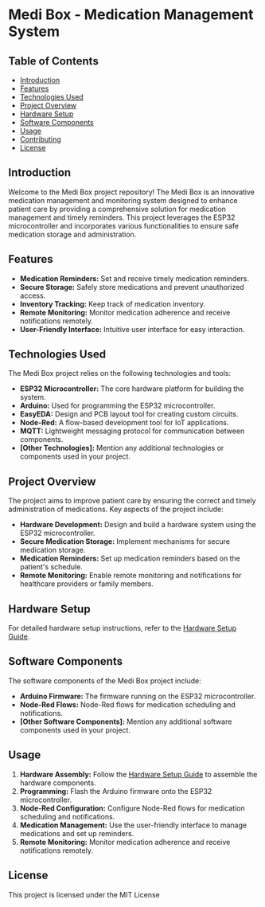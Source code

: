 # Medi Box - Medication Management System


## Table of Contents
- [Introduction](#introduction)
- [Features](#features)
- [Technologies Used](#technologies-used)
- [Project Overview](#project-overview)
- [Hardware Setup](#hardware-setup)
- [Software Components](#software-components)
- [Usage](#usage)
- [Contributing](#contributing)
- [License](#license)

## Introduction

Welcome to the Medi Box project repository! The Medi Box is an innovative medication management and monitoring system designed to enhance patient care by providing a comprehensive solution for medication management and timely reminders. This project leverages the ESP32 microcontroller and incorporates various functionalities to ensure safe medication storage and administration.

## Features

- **Medication Reminders:** Set and receive timely medication reminders.
- **Secure Storage:** Safely store medications and prevent unauthorized access.
- **Inventory Tracking:** Keep track of medication inventory.
- **Remote Monitoring:** Monitor medication adherence and receive notifications remotely.
- **User-Friendly Interface:** Intuitive user interface for easy interaction.

## Technologies Used

The Medi Box project relies on the following technologies and tools:

- **ESP32 Microcontroller:** The core hardware platform for building the system.
- **Arduino:** Used for programming the ESP32 microcontroller.
- **EasyEDA:** Design and PCB layout tool for creating custom circuits.
- **Node-Red:** A flow-based development tool for IoT applications.
- **MQTT:** Lightweight messaging protocol for communication between components.
- **[Other Technologies]:** Mention any additional technologies or components used in your project.

## Project Overview

The project aims to improve patient care by ensuring the correct and timely administration of medications. Key aspects of the project include:

- **Hardware Development:** Design and build a hardware system using the ESP32 microcontroller.
- **Secure Medication Storage:** Implement mechanisms for secure medication storage.
- **Medication Reminders:** Set up medication reminders based on the patient's schedule.
- **Remote Monitoring:** Enable remote monitoring and notifications for healthcare providers or family members.

## Hardware Setup

For detailed hardware setup instructions, refer to the [Hardware Setup Guide](hardware-setup.md).

## Software Components

The software components of the Medi Box project include:

- **Arduino Firmware:** The firmware running on the ESP32 microcontroller.
- **Node-Red Flows:** Node-Red flows for medication scheduling and notifications.
- **[Other Software Components]:** Mention any additional software components used in your project.

## Usage

1. **Hardware Assembly:** Follow the [Hardware Setup Guide](hardware-setup.md) to assemble the hardware components.
2. **Programming:** Flash the Arduino firmware onto the ESP32 microcontroller.
3. **Node-Red Configuration:** Configure Node-Red flows for medication scheduling and notifications.
4. **Medication Management:** Use the user-friendly interface to manage medications and set up reminders.
5. **Remote Monitoring:** Monitor medication adherence and receive notifications remotely.


## License

This project is licensed under the MIT License

